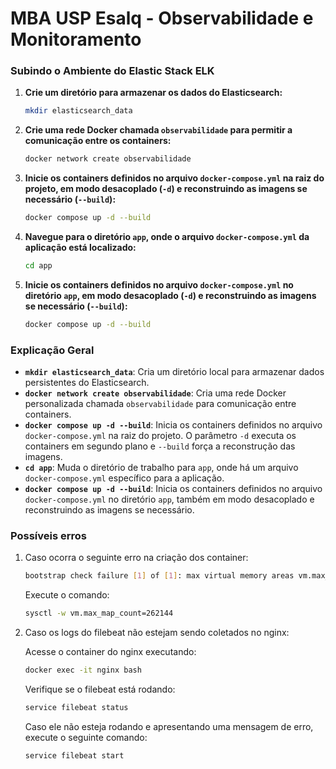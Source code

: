 # MBA USP Esalq - Observabilidade e Monitoramento

### Subindo o Ambiente do Elastic Stack ELK

1. **Crie um diretório para armazenar os dados do Elasticsearch:**

    ```bash
    mkdir elasticsearch_data
    ```

2. **Crie uma rede Docker chamada `observabilidade` para permitir a comunicação entre os containers:**

    ```bash
    docker network create observabilidade
    ```

3. **Inicie os containers definidos no arquivo `docker-compose.yml` na raiz do projeto, em modo desacoplado (`-d`) e reconstruindo as imagens se necessário (`--build`):**

    ```bash
    docker compose up -d --build
    ```

4. **Navegue para o diretório `app`, onde o arquivo `docker-compose.yml` da aplicação está localizado:**

    ```bash
    cd app
    ```

5. **Inicie os containers definidos no arquivo `docker-compose.yml` no diretório `app`, em modo desacoplado (`-d`) e reconstruindo as imagens se necessário (`--build`):**

    ```bash
    docker compose up -d --build
    ```

### Explicação Geral

- **`mkdir elasticsearch_data`**: Cria um diretório local para armazenar dados persistentes do Elasticsearch.
- **`docker network create observabilidade`**: Cria uma rede Docker personalizada chamada `observabilidade` para comunicação entre containers.
- **`docker compose up -d --build`**: Inicia os containers definidos no arquivo `docker-compose.yml` na raiz do projeto. O parâmetro `-d` executa os containers em segundo plano e `--build` força a reconstrução das imagens.
- **`cd app`**: Muda o diretório de trabalho para `app`, onde há um arquivo `docker-compose.yml` específico para a aplicação.
- **`docker compose up -d --build`**: Inicia os containers definidos no arquivo `docker-compose.yml` no diretório `app`, também em modo desacoplado e reconstruindo as imagens se necessário.

### Possíveis erros

1. Caso ocorra o seguinte erro na criação dos container: 

    ```bash
    bootstrap check failure [1] of [1]: max virtual memory areas vm.max_map_count [65530] is too low, increase to at least [262144]
    ```
    Execute o comando:
    ```bash
    sysctl -w vm.max_map_count=262144
    ```

2. Caso os logs do filebeat não estejam sendo coletados no nginx:
 
    Acesse o container do nginx executando:
    ```bash
    docker exec -it nginx bash
    ```
    Verifique se o filebeat está rodando:
    ```bash
    service filebeat status
    ```
    Caso ele não esteja rodando e apresentando uma mensagem de erro, execute o seguinte comando:
    ```bash
    service filebeat start
    ```